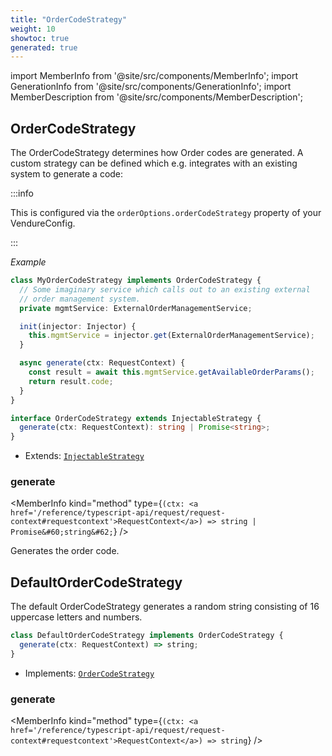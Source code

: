 ```yaml
---
title: "OrderCodeStrategy"
weight: 10
showtoc: true
generated: true
---
```

<!-- This file was generated from the Vendure source. Do not modify. Instead, re-run the "docs:build" script -->
import MemberInfo from '@site/src/components/MemberInfo';
import GenerationInfo from '@site/src/components/GenerationInfo';
import MemberDescription from '@site/src/components/MemberDescription';


## OrderCodeStrategy

<GenerationInfo sourceFile="packages/core/src/config/order/order-code-strategy.ts" sourceLine="39" packageName="@vendure/core" />

The OrderCodeStrategy determines how Order codes are generated.
A custom strategy can be defined which e.g. integrates with an
existing system to generate a code:

:::info

This is configured via the `orderOptions.orderCodeStrategy` property of
your VendureConfig.

:::

*Example*

```ts
class MyOrderCodeStrategy implements OrderCodeStrategy {
  // Some imaginary service which calls out to an existing external
  // order management system.
  private mgmtService: ExternalOrderManagementService;

  init(injector: Injector) {
    this.mgmtService = injector.get(ExternalOrderManagementService);
  }

  async generate(ctx: RequestContext) {
    const result = await this.mgmtService.getAvailableOrderParams();
    return result.code;
  }
}
```

```ts title="Signature"
interface OrderCodeStrategy extends InjectableStrategy {
  generate(ctx: RequestContext): string | Promise<string>;
}
```
* Extends: <code><a href='/reference/typescript-api/common/injectable-strategy#injectablestrategy'>InjectableStrategy</a></code>



<div className="members-wrapper">

### generate

<MemberInfo kind="method" type={`(ctx: <a href='/reference/typescript-api/request/request-context#requestcontext'>RequestContext</a>) => string | Promise&#60;string&#62;`}   />

Generates the order code.


</div>


## DefaultOrderCodeStrategy

<GenerationInfo sourceFile="packages/core/src/config/order/order-code-strategy.ts" sourceLine="55" packageName="@vendure/core" />

The default OrderCodeStrategy generates a random string consisting
of 16 uppercase letters and numbers.

```ts title="Signature"
class DefaultOrderCodeStrategy implements OrderCodeStrategy {
  generate(ctx: RequestContext) => string;
}
```
* Implements: <code><a href='/reference/typescript-api/orders/order-code-strategy#ordercodestrategy'>OrderCodeStrategy</a></code>



<div className="members-wrapper">

### generate

<MemberInfo kind="method" type={`(ctx: <a href='/reference/typescript-api/request/request-context#requestcontext'>RequestContext</a>) => string`}   />




</div>
